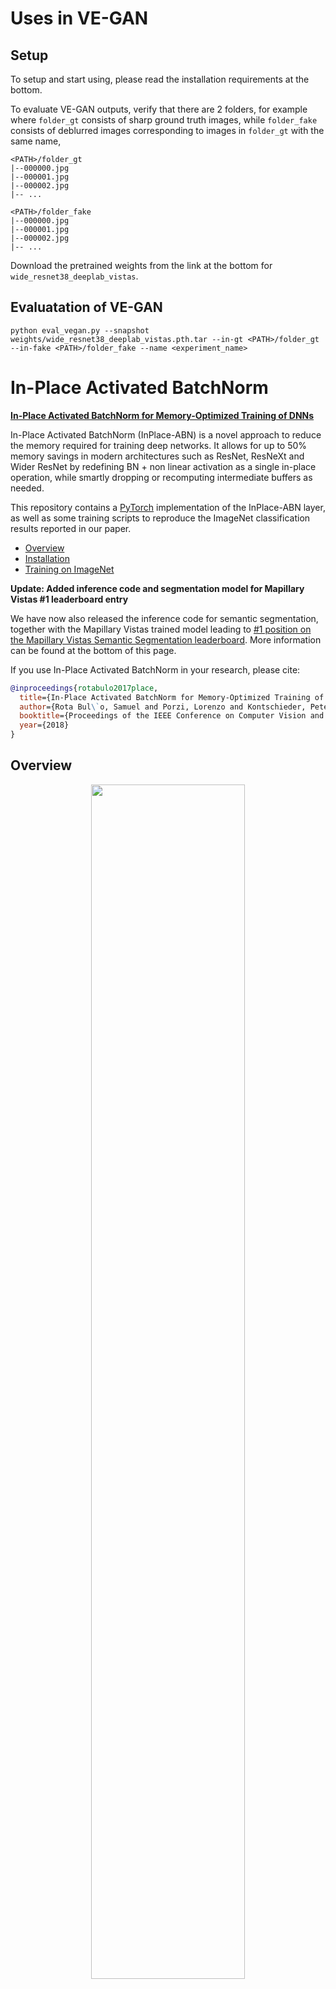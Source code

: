 # Uses in VE-GAN

## Setup

To setup and start using, please read the installation requirements at the bottom.

To evaluate VE-GAN outputs, verify that there are 2 folders, for example where `folder_gt` consists of sharp ground truth images,
while `folder_fake` consists of deblurred images corresponding to images in `folder_gt` with the same name,

```
<PATH>/folder_gt
|--000000.jpg
|--000001.jpg
|--000002.jpg
|-- ...

<PATH>/folder_fake
|--000000.jpg
|--000001.jpg
|--000002.jpg
|-- ...
```

Download the pretrained weights from the link at the bottom for `wide_resnet38_deeplab_vistas`.

## Evaluatation of VE-GAN

```
python eval_vegan.py --snapshot weights/wide_resnet38_deeplab_vistas.pth.tar --in-gt <PATH>/folder_gt --in-fake <PATH>/folder_fake --name <experiment_name>
```

# In-Place Activated BatchNorm

[**In-Place Activated BatchNorm for Memory-Optimized Training of DNNs**](https://arxiv.org/abs/1712.02616)

In-Place Activated BatchNorm (InPlace-ABN) is a novel approach to reduce the memory required for training deep networks.
It allows for up to 50% memory savings in modern architectures such as ResNet, ResNeXt and Wider ResNet by redefining
BN + non linear activation as a single in-place operation, while smartly dropping or recomputing intermediate buffers as
needed.

This repository contains a [PyTorch](http://pytorch.org/) implementation of the InPlace-ABN layer, as well as some
training scripts to reproduce the ImageNet classification results reported in our paper.

- [Overview](#overview)
- [Installation](#installation)
- [Training on ImageNet](#training-on-imagenet)

**Update: Added inference code and segmentation model for Mapillary Vistas #1 leaderboard entry**

We have now also released the inference code for semantic segmentation, together with the Mapillary Vistas trained model leading to [#1 position on the Mapillary Vistas Semantic Segmentation leaderboard](https://eval-vistas.mapillary.com/featured-challenges/1/leaderboard/1). More information can be found at the bottom of this page.

If you use In-Place Activated BatchNorm in your research, please cite:
```bibtex
@inproceedings{rotabulo2017place,
  title={In-Place Activated BatchNorm for Memory-Optimized Training of DNNs},
  author={Rota Bul\`o, Samuel and Porzi, Lorenzo and Kontschieder, Peter},
  booktitle={Proceedings of the IEEE Conference on Computer Vision and Pattern Recognition},
  year={2018}
}
```

## Overview

<p align="center"><img width="70%" src="inplace_abn.png" /></p>

When processing a BN-Activation-Convolution sequence in the forward pass, most deep learning frameworks need to store
two big buffers, _i.e._ the input `x` of BN and the input `z` of Conv.
This is necessary because the standard implementations of the backward passes of BN and Conv depend on their inputs to
calculate the gradients.
Using Inplace-ABN to replace the BN-Activation sequence, we can safely discard `x`, thus saving up to 50% GPU memory at
training time.
To achieve this, we rewrite the backward pass of BN in terms of its output `y`, which is in turn reconstructed from `z`
by inverting the activation function.

## Requirements

To install PyTorch, please refer to https://github.com/pytorch/pytorch#installation.

**NOTE: our code _requires_ PyTorch v0.4**.

To install all dependencies using pip, just run:
```bash
pip install -r requirements.txt
```

Some parts of InPlace-ABN have native CUDA implementations, which are compiled using Pytorch v0.4's newly introduced
runtime module loading system, which requires a package called `ninja`.
This can easy be installed from most distributions' package managers, _e.g._ in Ubuntu derivatives:
```bash
sudo apt-get install ninja-build
```

## Training on ImageNet

Here you can find the results from our arXiv paper (top-1 / top-5 scores) with corresponding, trained models and md5 checksums, respectively. The model files provided below are made available under the [license attached to ImageNet](http://www.image-net.org/download-faq). 

| Network                           | Batch | 224            | 224, 10-crops  | 320           |       Trained models (+md5)      |
|-----------------------------------|-------|----------------|----------------|---------------|----------------------------------|
| [ResNeXt101, Std-BN][1]           | 256   | 77.04 / 93.50  | 78.72 / 94.47  | 77.92 / 94.28 | [`448438885986d14db5e870b95f814f91`][6] |
| [ResNeXt101, InPlace-ABN][2]      | 512   | 78.08 / 93.79  | 79.52 / 94.66  | 79.38 / 94.67 | [`3b7a221cbc076410eb12c8dd361b7e4e`][7] |
| [ResNeXt152, InPlace-ABN][3]      | 256   | 78.28 / 94.04  | 79.73 / 94.82  | 79.56 / 94.67 | [`2c8d572587961ed74611d534c5b2e9ce`][8] |
| [WideResNet38, InPlace-ABN][4]    | 256   | 79.72 / 94.78  | 81.03 / 95.43  | 80.69 / 95.27 | [`1c085ab70b789cc1d6c1594f7a761007`][9] |
| [ResNeXt101, InPlace-ABN sync][5] | 256   | 77.70 / 93.78  | 79.18 / 94.60  | 78.98 / 94.56 | [`0a85a21847b15e5a242e17bf3b753849`][10] |
| [DenseNet264, InPlace-ABN][11]    | 256   | 78.57 / 94.17  | 79.72 / 94.93  | 79.49 / 94.89 | [`0b413d67b725619441d0646d663865bf`][12] |

[1]: experiments/resnext101_stdbn_lr_256.json
[2]: experiments/resnext101_ipabn_lr_512.json
[3]: experiments/resnext152_ipabn_lr_256.json
[4]: experiments/wider_resnet38_ipabn_lr_256.json
[5]: experiments/resnext101_ipabn-sync_lr_256.json
[6]: https://drive.google.com/file/d/1qT8qCSZzUHorai1EP6Liywa28ASac_G_/view
[7]: https://drive.google.com/file/d/1rQd-NoZuCsGZ7_l_X9GO1GGiXeXHE8CT/view
[8]: https://drive.google.com/file/d/1RmHK3tdVTVsHiyNO14bYLkMC0XUjenIn/view
[9]: https://drive.google.com/file/d/1Y0McSz9InDSxMEcBylAbCv1gvyeaz8Ij/view
[10]: https://drive.google.com/file/d/1v2gmUPBMDKf0wZm9r1JwCQLGAig0DdXJ/view
[11]: experiments/densenet264_ipabn_lr_256.json
[12]: https://drive.google.com/file/d/1J2wp59bzzEd6zttM6oMa1KgbmCL1MS0k/view
### Data preparation

Our script uses [torchvision.datasets.ImageFolder](http://pytorch.org/docs/master/torchvision/datasets.html#torchvision.datasets.ImageFolder)
for loading ImageNet data, which expects folders organized as follows:
```
root/train/[class_id1]/xxx.{jpg,png,jpeg}
root/train/[class_id1]/xxy.{jpg,png,jpeg}
root/train/[class_id2]/xxz.{jpg,png,jpeg}
...

root/val/[class_id1]/asdas.{jpg,png,jpeg}
root/val/[class_id1]/123456.{jpg,png,jpeg}
root/val/[class_id2]/__32_.{jpg,png,jpeg}
...
```
Images can have any name, as long as the extension is that of a recognized image format.
Class ids are also free-form, but they are expected to match between train and validation data.
Note that the training data in the standard ImageNet distribution is already given in the required format, while
validation images need to be split into class sub-folders as described above.  

### Training

The main training script is `train_imagenet.py`: this supports training on ImageNet, or any other dataset formatted
as described above, while keeping a log of relevant metrics in Tensorboard format and periodically saving snapshots.
Most training parameters can be specified as a `json`-formatted configuration file (look [here](imagenet/config.py)
for a complete list of configurable parameters).
All parameters not explicitly specified in the configuration file are set to their defaults, also available in
[imagenet/config.py](imagenet/config.py).

Our arXiv results can be reproduced by running `train_imagenet.py` with the configuration files in `./experiments`.
As an example, the command to train `ResNeXt101` with InPlace-ABN, Leaky ReLU and `batch_size = 512` is:
```bash
python train_imagenet.py --log-dir /path/to/tensorboard/logs experiments/resnext101_ipabn_lr_512.json /path/to/imagenet/root
```

### Validation

Validation is run by `train_imagenet.py` at the end of every training epoch.
To validate a trained model, you can use the `test_imagenet.py` script, which allows for 10-crops validation and
transferring weights across compatible networks (_e.g._ from `ResNeXt101` with ReLU to `ResNeXt101` with Leaky
ReLU).
This script accepts the same configuration files as `train_imagenet.py`, but note that the `scale_val` and `crop_val`
parameters are ignored in favour of the `--scale` and `--crop` command-line arguments.

As an example, to validate the `ResNeXt101` trained above using 10-crops of size `224` from images scaled to `256`
pixels, you can run:
```bash
python test_imagenet.py --crop 224 --scale 256 --ten_crops experiments/resnext101_ipabn_lr_512.json /path/to/checkpoint /path/to/imagenet/root
```

## Usage for Semantic Segmentation on Cityscapes and Mapillary Vistas

We have successfully used InPlace-ABN with a DeepLab3 segmentation head that was trained on top of the WideResNet38
model above.
Due to InPlace-ABN, we can significantly increase the amount of input data to this model, which eventually allowed us to
obtain #1 positions on [Cityscapes](https://www.cityscapes-dataset.com/benchmarks/#scene-labeling-task),
[Mapillary Vistas](https://eval-vistas.mapillary.com/featured-challenges/1/leaderboard/1), [AutoNUE](http://cvit.iiit.ac.in/scene-understanding-challenge-2018/benchmarks.php), 
[Kitti](http://www.cvlibs.net/datasets/kitti/eval_semseg.php?benchmark=semantics2015) and
[ScanNet](http://dovahkiin.stanford.edu/adai/semantic_label) segmentation leaderboards.
The training settings mostly follow the description in our [paper](https://arxiv.org/abs/1712.02616).

### Mapillary Vistas pre-trained model

We release our WideResNet38 + DeepLab3 segmentation model trained on the Mapillary Vistas research set.
This is the model used to reach #1 position on the MVD semantic segmentation leaderboard.
The segmentation model file provided below is made available under a [CC BY-NC-SA 4.0 license](https://creativecommons.org/licenses/by-nc-sa/4.0/).

| Network                       | mIOU  | Trained model (+md5)                   |
|-------------------------------|-------|----------------------------------------|
| [WideResNet38 + DeepLab3][13] | 53.42 | [913f78486a34aa1577a7cd295e8a33bb][14] |

[13]: test_vistas.py
[14]: https://drive.google.com/file/d/1SJJx5-LFG3J3M99TrPMU-z6ZmgWynxo-/view

To use this, please download the `.pth.tar` model file linked above and run the `test_vistas.py` script as follows:
```bash
python test_vistas.py /path/to/model.pth.tar /path/to/input/folder /path/to/output/folder
```

The script will process all `.png`, `.jpg` and `.jpeg` images from the input folder and write the predictions in the
output folder as `.png` images.
For additional options, _e.g._ test time augmentation, please consult the script's help message.

The results on the test data written above were obtained by employing only scale 1.0 + flipping. 
